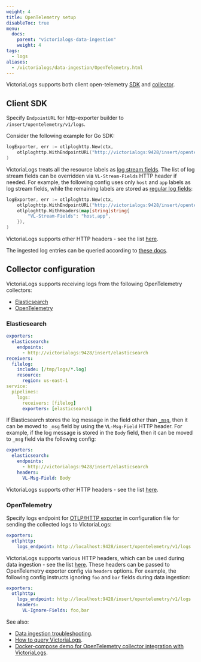 ```yaml
---
weight: 4
title: OpenTelemetry setup
disableToc: true
menu:
  docs:
    parent: "victorialogs-data-ingestion"
    weight: 4
tags:
  - logs
aliases:
  - /victorialogs/data-ingestion/OpenTelemetry.html
---
```

VictoriaLogs supports both client open-telemetry [SDK](https://opentelemetry.io/docs/languages/) and [collector](https://opentelemetry.io/docs/collector/).

## Client SDK

Specify `EndpointURL` for http-exporter builder to `/insert/opentelemetry/v1/logs`.

Consider the following example for Go SDK:

```go
logExporter, err := otlploghttp.New(ctx,
	otlploghttp.WithEndpointURL("http://victorialogs:9428/insert/opentelemetry/v1/logs"),
)
```

VictoriaLogs treats all the resource labels as [log stream fields](https://docs.victoriametrics.com/victorialogs/keyconcepts/#stream-fields).
The list of log stream fields can be overridden via `VL-Stream-Fields` HTTP header if needed. For example, the following config uses only `host` and `app`
labels as log stream fields, while the remaining labels are stored as [regular log fields](https://docs.victoriametrics.com/victorialogs/keyconcepts/#data-model):

```go
logExporter, err := otlploghttp.New(ctx,
	otlploghttp.WithEndpointURL("http://victorialogs:9428/insert/opentelemetry/v1/logs"),
	otlploghttp.WithHeaders(map[string]string{
		"VL-Stream-Fields": "host,app",
	}),
)
```

VictoriaLogs supports other HTTP headers - see the list [here](https://docs.victoriametrics.com/victorialogs/data-ingestion/#http-headers).

The ingested log entries can be queried according to [these docs](https://docs.victoriametrics.com/victorialogs/querying/).

## Collector configuration

VictoriaLogs supports receiving logs from the following OpenTelemetry collectors:

* [Elasticsearch](#elasticsearch)
* [OpenTelemetry](#opentelemetry)

### Elasticsearch

```yaml
exporters:
  elasticsearch:
    endpoints:
      - http://victorialogs:9428/insert/elasticsearch
receivers:
  filelog:
    include: [/tmp/logs/*.log]
    resource:
      region: us-east-1
service:
  pipelines:
    logs:
      receivers: [filelog]
      exporters: [elasticsearch]
```

If Elasticsearch stores the log message in the field other than [`_msg`](https://docs.victoriametrics.com/victorialogs/keyconcepts/#message-field),
then it can be moved to `_msg` field by using the `VL-Msg-Field` HTTP header. For example, if the log message is stored in the `Body` field,
then it can be moved to `_msg` field via the following config:

```yaml
exporters:
  elasticsearch:
    endpoints:
      - http://victorialogs:9428/insert/elasticsearch
    headers:
      VL-Msg-Field: Body
```

VictoriaLogs supports other HTTP headers - see the list [here](https://docs.victoriametrics.com/victorialogs/data-ingestion/#http-headers).

### OpenTelemetry

Specify logs endpoint for [OTLP/HTTP exporter](https://github.com/open-telemetry/opentelemetry-collector/blob/main/exporter/otlphttpexporter/README.md) in configuration file
for sending the collected logs to VictoriaLogs:

```yaml
exporters:
  otlphttp:
    logs_endpoint: http://localhost:9428/insert/opentelemetry/v1/logs
```

VictoriaLogs supports various HTTP headers, which can be used during data ingestion - see the list [here](https://docs.victoriametrics.com/victorialogs/data-ingestion/#http-headers).
These headers can be passed to OpenTelemetry exporter config via `headers` options. For example, the following config instructs ignoring `foo` and `bar` fields during data ingestion:

```yaml
exporters:
  otlphttp:
    logs_endpoint: http://localhost:9428/insert/opentelemetry/v1/logs
    headers:
      VL-Ignore-Fields: foo,bar
```

See also:

* [Data ingestion troubleshooting](https://docs.victoriametrics.com/victorialogs/data-ingestion/#troubleshooting).
* [How to query VictoriaLogs](https://docs.victoriametrics.com/victorialogs/querying/).
* [Docker-compose demo for OpenTelemetry collector integration with VictoriaLogs](https://github.com/VictoriaMetrics/VictoriaLogs/tree/master/deployment/docker/victorialogs/opentelemetry-collector).
